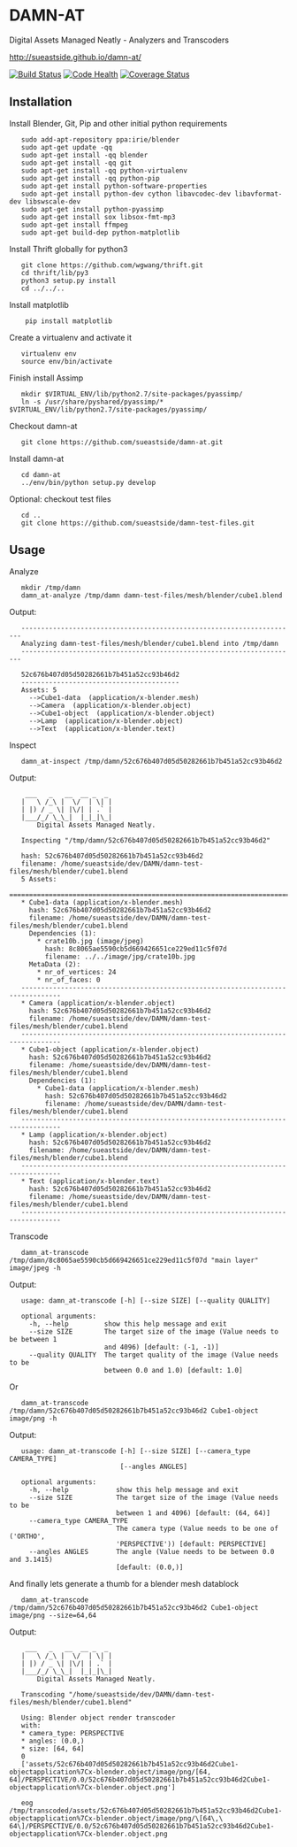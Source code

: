 DAMN-AT
====
Digital Assets Managed Neatly - Analyzers and Transcoders


http://sueastside.github.io/damn-at/


[![Build Status](https://api.travis-ci.org/sueastside/damn-at.png)](https://travis-ci.org/sueastside/damn-at)
[![Code Health](https://landscape.io/github/sueastside/damn-at/master/landscape.png)](https://landscape.io/github/sueastside/damn-at/master)
[![Coverage Status](https://coveralls.io/repos/sueastside/damn-at/badge.svg?branch=master)](https://coveralls.io/r/sueastside/damn-at?branch=master)


Installation
-----
Install Blender, Git, Pip and other initial python requirements
 ```
    sudo add-apt-repository ppa:irie/blender
    sudo apt-get update -qq
    sudo apt-get install -qq blender
    sudo apt-get install -qq git
    sudo apt-get install -qq python-virtualenv
    sudo apt-get install -qq python-pip
    sudo apt-get install python-software-properties
    sudo apt-get install python-dev cython libavcodec-dev libavformat-dev libswscale-dev
    sudo apt-get install python-pyassimp
    sudo apt-get install sox libsox-fmt-mp3
    sudo apt-get install ffmpeg
    sudo apt-get build-dep python-matplotlib
 ```

Install Thrift globally for python3
 ```
    git clone https://github.com/wgwang/thrift.git
    cd thrift/lib/py3
    python3 setup.py install
    cd ../../..
 ```

Install matplotlib
```
    pip install matplotlib
```

Create a virtualenv and activate it
 ```
    virtualenv env
    source env/bin/activate
 ```

 Finish install Assimp
 ```
    mkdir $VIRTUAL_ENV/lib/python2.7/site-packages/pyassimp/
    ln -s /usr/share/pyshared/pyassimp/* $VIRTUAL_ENV/lib/python2.7/site-packages/pyassimp/
 ```

Checkout damn-at
 ```
    git clone https://github.com/sueastside/damn-at.git
 ```

Install damn-at
 ```
    cd damn-at
    ../env/bin/python setup.py develop
 ```

Optional: checkout test files
 ```
    cd ..
    git clone https://github.com/sueastside/damn-test-files.git
 ```

Usage
-----
Analyze
 ```
    mkdir /tmp/damn
    damn_at-analyze /tmp/damn damn-test-files/mesh/blender/cube1.blend
 ```
  Output:
 ```
    ----------------------------------------------------------------------
    Analyzing damn-test-files/mesh/blender/cube1.blend into /tmp/damn
    ----------------------------------------------------------------------

    52c676b407d05d50282661b7b451a52cc93b46d2
    ----------------------------------------
    Assets: 5
      -->Cube1-data  (application/x-blender.mesh)
      -->Camera  (application/x-blender.object)
      -->Cube1-object  (application/x-blender.object)
      -->Lamp  (application/x-blender.object)
      -->Text  (application/x-blender.text)
 ```

Inspect
 ```
    damn_at-inspect /tmp/damn/52c676b407d05d50282661b7b451a52cc93b46d2
 ```
  Output:
 ```
     ___   _   __  __ _  _
    |   \ /_\ |  \/  | \| |
    | |) / _ \| |\/| | .` |
    |___/_/ \_\_|  |_|_|\_|
        Digital Assets Managed Neatly.

    Inspecting "/tmp/damn/52c676b407d05d50282661b7b451a52cc93b46d2"

    hash: 52c676b407d05d50282661b7b451a52cc93b46d2
    filename: /home/sueastside/dev/DAMN/damn-test-files/mesh/blender/cube1.blend
    5 Assets:
    ================================================================================
    * Cube1-data (application/x-blender.mesh)
      hash: 52c676b407d05d50282661b7b451a52cc93b46d2
      filename: /home/sueastside/dev/DAMN/damn-test-files/mesh/blender/cube1.blend
      Dependencies (1):
        * crate10b.jpg (image/jpeg)
          hash: 8c8065ae5590cb5d669426651ce229ed11c5f07d
          filename: ../../image/jpg/crate10b.jpg
      MetaData (2):
        * nr_of_vertices: 24
        * nr_of_faces: 0
    --------------------------------------------------------------------------------
    * Camera (application/x-blender.object)
      hash: 52c676b407d05d50282661b7b451a52cc93b46d2
      filename: /home/sueastside/dev/DAMN/damn-test-files/mesh/blender/cube1.blend
    --------------------------------------------------------------------------------
    * Cube1-object (application/x-blender.object)
      hash: 52c676b407d05d50282661b7b451a52cc93b46d2
      filename: /home/sueastside/dev/DAMN/damn-test-files/mesh/blender/cube1.blend
      Dependencies (1):
        * Cube1-data (application/x-blender.mesh)
          hash: 52c676b407d05d50282661b7b451a52cc93b46d2
          filename: /home/sueastside/dev/DAMN/damn-test-files/mesh/blender/cube1.blend
    --------------------------------------------------------------------------------
    * Lamp (application/x-blender.object)
      hash: 52c676b407d05d50282661b7b451a52cc93b46d2
      filename: /home/sueastside/dev/DAMN/damn-test-files/mesh/blender/cube1.blend
    --------------------------------------------------------------------------------
    * Text (application/x-blender.text)
      hash: 52c676b407d05d50282661b7b451a52cc93b46d2
      filename: /home/sueastside/dev/DAMN/damn-test-files/mesh/blender/cube1.blend
    --------------------------------------------------------------------------------
 ```

Transcode
 ```
    damn_at-transcode /tmp/damn/8c8065ae5590cb5d669426651ce229ed11c5f07d "main layer" image/jpeg -h
 ```
  Output:
 ```
    usage: damn_at-transcode [-h] [--size SIZE] [--quality QUALITY]

    optional arguments:
      -h, --help         show this help message and exit
      --size SIZE        The target size of the image (Value needs to be between 1
                         and 4096) [default: (-1, -1)]
      --quality QUALITY  The target quality of the image (Value needs to be
                         between 0.0 and 1.0) [default: 1.0]
 ```

Or
 ```
    damn_at-transcode /tmp/damn/52c676b407d05d50282661b7b451a52cc93b46d2 Cube1-object image/png -h
 ```
  Output:
 ```
    usage: damn_at-transcode [-h] [--size SIZE] [--camera_type CAMERA_TYPE]
                             [--angles ANGLES]

    optional arguments:
      -h, --help            show this help message and exit
      --size SIZE           The target size of the image (Value needs to be
                            between 1 and 4096) [default: (64, 64)]
      --camera_type CAMERA_TYPE
                            The camera type (Value needs to be one of ('ORTHO',
                            'PERSPECTIVE')) [default: PERSPECTIVE]
      --angles ANGLES       The angle (Value needs to be between 0.0 and 3.1415)
                            [default: (0.0,)]
 ```

And finally lets generate a thumb for a blender mesh datablock
 ```
    damn_at-transcode /tmp/damn/52c676b407d05d50282661b7b451a52cc93b46d2 Cube1-object image/png --size=64,64
 ```
  Output:
 ```
     ___   _   __  __ _  _
    |   \ /_\ |  \/  | \| |
    | |) / _ \| |\/| | .` |
    |___/_/ \_\_|  |_|_|\_|
        Digital Assets Managed Neatly.

    Transcoding "/home/sueastside/dev/DAMN/damn-test-files/mesh/blender/cube1.blend"

    Using: Blender object render transcoder
    with:
    * camera_type: PERSPECTIVE
    * angles: (0.0,)
    * size: [64, 64]
    0
    ['assets/52c676b407d05d50282661b7b451a52cc93b46d2Cube1-objectapplication%7Cx-blender.object/image/png/[64, 64]/PERSPECTIVE/0.0/52c676b407d05d50282661b7b451a52cc93b46d2Cube1-objectapplication%7Cx-blender.object.png']
 ```

 ```
    eog /tmp/transcoded/assets/52c676b407d05d50282661b7b451a52cc93b46d2Cube1-objectapplication%7Cx-blender.object/image/png/\[64\,\ 64\]/PERSPECTIVE/0.0/52c676b407d05d50282661b7b451a52cc93b46d2Cube1-objectapplication%7Cx-blender.object.png
 ```

